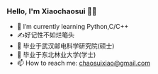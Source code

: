 ### Hello, I'm Xiaochaosui :raising_hand_man:

- 🌱 I’m currently learning Python,C/C++
- :writing_hand:好记性不如烂~~笔头~~
- 💬 毕业于武汉邮电科学研究院(硕士)
- 💬 毕业于东北林业大学(学士)
- 📫 How to reach me: chaosuixiao@gmail.com

